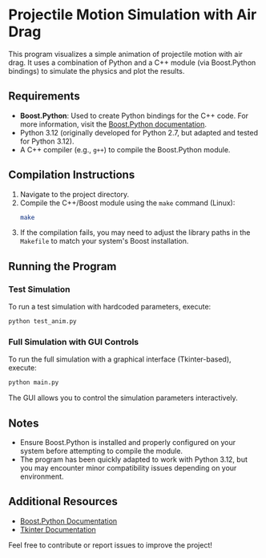 # Projectile Motion Simulation with Air Drag

This program visualizes a simple animation of projectile motion with air drag. It uses a combination of Python and a C++ module (via Boost.Python bindings) to simulate the physics and plot the results.

## Requirements

- **Boost.Python**: Used to create Python bindings for the C++ code. For more information, visit the [Boost.Python documentation](https://www.boost.org/doc/libs/1_87_0/libs/python/doc/html/index.html).
- Python 3.12 (originally developed for Python 2.7, but adapted and tested for Python 3.12).
- A C++ compiler (e.g., `g++`) to compile the Boost.Python module.

## Compilation Instructions

1. Navigate to the project directory.
2. Compile the C++/Boost module using the `make` command (Linux):
   ```bash
   make
   ```
3. If the compilation fails, you may need to adjust the library paths in the `Makefile` to match your system's Boost installation.

## Running the Program

### Test Simulation
To run a test simulation with hardcoded parameters, execute:
```bash
python test_anim.py
```

### Full Simulation with GUI Controls
To run the full simulation with a graphical interface (Tkinter-based), execute:
```bash
python main.py
```
The GUI allows you to control the simulation parameters interactively.

## Notes

- Ensure Boost.Python is installed and properly configured on your system before attempting to compile the module.
- The program has been quickly adapted to work with Python 3.12, but you may encounter minor compatibility issues depending on your environment.

## Additional Resources

- [Boost.Python Documentation](https://www.boost.org/doc/libs/1_87_0/libs/python/doc/html/index.html)
- [Tkinter Documentation](https://docs.python.org/3/library/tkinter.html)

Feel free to contribute or report issues to improve the project!


